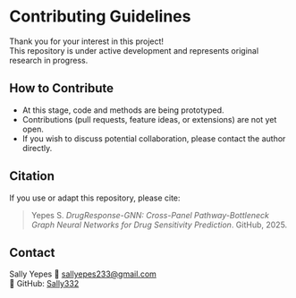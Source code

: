 # Contributing Guidelines

Thank you for your interest in this project!  
This repository is under active development and represents original research in progress.  

## How to Contribute
- At this stage, code and methods are being prototyped.  
- Contributions (pull requests, feature ideas, or extensions) are not yet open.  
- If you wish to discuss potential collaboration, please contact the author directly.

## Citation
If you use or adapt this repository, please cite:

> Yepes S. *DrugResponse-GNN: Cross-Panel Pathway-Bottleneck Graph Neural Networks for Drug Sensitivity Prediction*. GitHub, 2025.

## Contact
Sally Yepes 
📧 sallyepes233@gmail.com  
🔗 GitHub: [Sally332](https://github.com/Sally332)